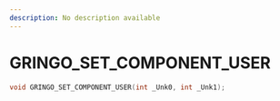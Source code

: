 ```yaml
---
description: No description available 
---
```


# GRINGO_SET_COMPONENT_USER

```cpp
void GRINGO_SET_COMPONENT_USER(int _Unk0, int _Unk1);
```